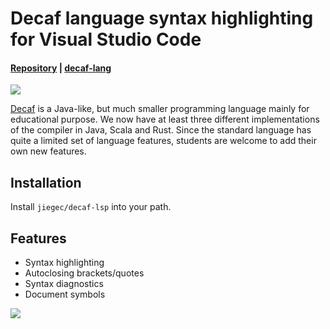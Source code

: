 # Decaf language syntax highlighting for Visual Studio Code

#### [Repository](https://github.com/equation314/decaf-vscode) | [decaf-lang](https://github.com/decaf-lang/decaf)

![](images/decaf-logo-h.png)

[Decaf](https://github.com/decaf-lang/decaf) is a Java-like, but much smaller programming language mainly for educational purpose. We now have at least three different implementations of the compiler in Java, Scala and Rust. Since the standard language has quite a limited set of language features, students are welcome to add their own new features.

## Installation

Install `jiegec/decaf-lsp` into your path.


## Features

* Syntax highlighting
* Autoclosing brackets/quotes
* Syntax diagnostics
* Document symbols

![](images/screenshot.png)
